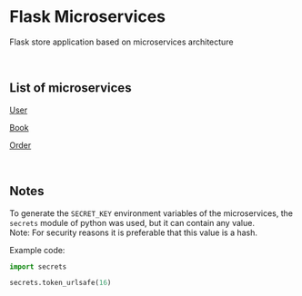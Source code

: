 # Flask Microservices
Flask store application based on microservices architecture

<br />

## List of microservices

[User](user/README.md)

[Book](book/README.md)

[Order](order/README.md)

<br />

## Notes

To generate the `SECRET_KEY` environment variables of the microservices, the `secrets` module of python was used, but it can contain any value.\
Note: For security reasons it is preferable that this value is a hash.


Example code:
```python
import secrets

secrets.token_urlsafe(16)
```
